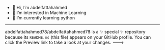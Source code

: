 - 👋 Hi, I’m abdelfattahahmed
- 👀 I’m interested in Machine Learning 
- 🌱 I’m currently learning python
- ------------------------------------
abdelfattahahmed78/abdelfattahahmed78 is a ✨ special ✨ repository because its `README.md` (this file) appears on your GitHub profile.
You can click the Preview link to take a look at your changes.
--->
